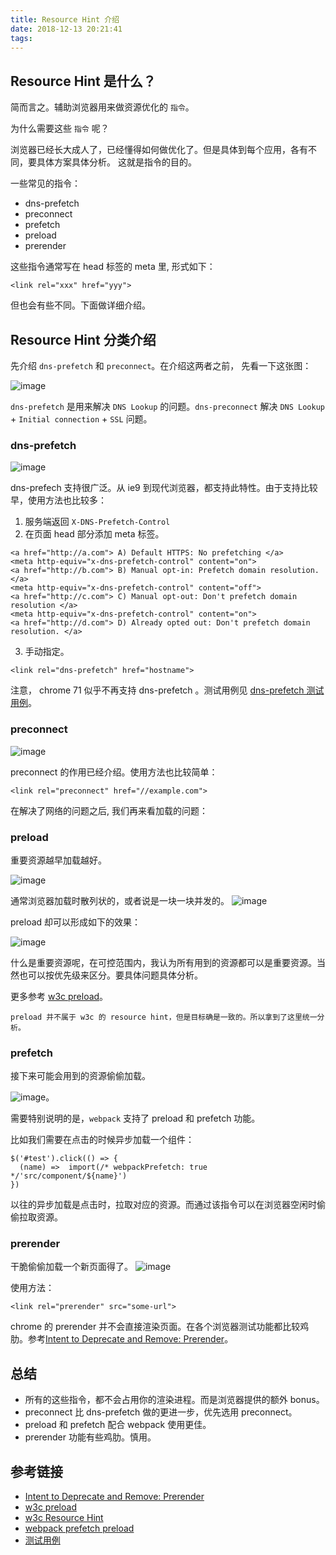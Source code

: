 ```yaml
---
title: Resource Hint 介绍
date: 2018-12-13 20:21:41
tags:
---
```

## Resource Hint 是什么？

简而言之。辅助浏览器用来做资源优化的 `指令`。

为什么需要这些 `指令` 呢？

浏览器已经长大成人了，已经懂得如何做优化了。但是具体到每个应用，各有不同，要具体方案具体分析。
这就是指令的目的。

一些常见的指令：

* dns-prefetch
* preconnect
* prefetch
* preload
* prerender

这些指令通常写在 head 标签的 meta 里, 形式如下：

```
<link rel="xxx" href="yyy">
```
但也会有些不同。下面做详细介绍。

## Resource Hint  分类介绍

先介绍 `dns-prefetch` 和 `preconnect`。在介绍这两者之前， 先看一下这张图：

![image](https://user-images.githubusercontent.com/3912408/49926966-d2b11d00-fef7-11e8-9fee-7268923b83cc.png)

`dns-prefetch` 是用来解决 `DNS Lookup` 的问题。`dns-preconnect` 解决 `DNS Lookup` + `Initial connection` + `SSL` 问题。

### dns-prefetch

![image](https://user-images.githubusercontent.com/3912408/49926951-c88f1e80-fef7-11e8-919e-d9b053c3ff04.png)

dns-prefech 支持很广泛。从 ie9 到现代浏览器，都支持此特性。由于支持比较早，使用方法也比较多：

1.  服务端返回 `X-DNS-Prefetch-Control`
2. 在页面 head 部分添加 meta 标签。

```
<a href="http://a.com"> A) Default HTTPS: No prefetching </a>
<meta http-equiv="x-dns-prefetch-control" content="on">
<a href="http://b.com"> B) Manual opt-in: Prefetch domain resolution. </a>
<meta http-equiv="x-dns-prefetch-control" content="off">
<a href="http://c.com"> C) Manual opt-out: Don't prefetch domain resolution </a>
<meta http-equiv="x-dns-prefetch-control" content="on">
<a href="http://d.com"> D) Already opted out: Don't prefetch domain resolution. </a>
```
 3. 手动指定。

```
<link rel="dns-prefetch" href="hostname">
```

注意， chrome 71 似乎不再支持 dns-prefetch 。测试用例见  [dns-prefetch 测试用例](https://github.com/flyyang/resource-hint-demo/tree/master/dns-prefetch)。
### preconnect

![image](https://user-images.githubusercontent.com/3912408/49928614-7b14b080-fefb-11e8-8773-6f2bf09581f2.png)

preconnect 的作用已经介绍。使用方法也比较简单：

```
<link rel="preconnect" href="//example.com">
```

在解决了网络的问题之后, 我们再来看加载的问题：

### preload

重要资源越早加载越好。

![image](https://user-images.githubusercontent.com/3912408/49934602-c8981a00-ff09-11e8-82d8-b59131786603.png)

通常浏览器加载时散列状的，或者说是一块一块并发的。
![image](https://user-images.githubusercontent.com/3912408/49937412-95f21f80-ff11-11e8-8a11-7be7013dee18.png)

preload 却可以形成如下的效果：

![image](https://user-images.githubusercontent.com/3912408/49935783-f894ec80-ff0c-11e8-848f-38a2fc09e806.png)

什么是重要资源呢，在可控范围内，我认为所有用到的资源都可以是重要资源。当然也可以按优先级来区分。要具体问题具体分析。

更多参考 [w3c preload](https://www.w3.org/TR/2017/CR-preload-20171026/)。

```
preload 并不属于 w3c 的 resource hint，但是目标确是一致的。所以拿到了这里统一分析。
```

### prefetch

接下来可能会用到的资源偷偷加载。

![image](https://user-images.githubusercontent.com/3912408/49934634-dc438080-ff09-11e8-9c24-7c23946b1b47.png)。


需要特别说明的是，`webpack` 支持了 preload 和 prefetch 功能。

比如我们需要在点击的时候异步加载一个组件：

```
$('#test').click(() => {
  (name) =>  import(/* webpackPrefetch: true */'src/component/${name}')
})
```

以往的异步加载是点击时，拉取对应的资源。而通过该指令可以在浏览器空闲时偷偷拉取资源。

### prerender

干脆偷偷加载一个新页面得了。
![image](https://user-images.githubusercontent.com/3912408/49934650-e82f4280-ff09-11e8-8f90-76dfd525934d.png)

使用方法：

```
<link rel="prerender" src="some-url">
```
chrome 的 prerender 并不会直接渲染页面。在各个浏览器测试功能都比较鸡肋。参考[Intent to Deprecate and Remove: Prerender](https://groups.google.com/a/chromium.org/forum/#!topic/blink-dev/0nSxuuv9bBw)。

## 总结

* 所有的这些指令，都不会占用你的渲染进程。而是浏览器提供的额外 bonus。
* preconnect 比 dns-prefetch 做的更进一步，优先选用 preconnect。
* preload 和 prefetch 配合 webpack 使用更佳。
* prerender 功能有些鸡肋。慎用。

## 参考链接

* [Intent to Deprecate and Remove: Prerender](https://groups.google.com/a/chromium.org/forum/#!topic/blink-dev/0nSxuuv9bBw)
* [w3c preload](https://www.w3.org/TR/2017/CR-preload-20171026/)
* [w3c Resource Hint](https://www.w3.org/TR/resource-hints/)
* [webpack prefetch preload](https://medium.com/webpack/link-rel-prefetch-preload-in-webpack-51a52358f84c)
* [测试用例](https://github.com/flyyang/resource-hint-demo)